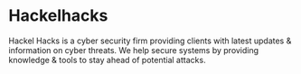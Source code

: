 # Hackelhacks
Hackel Hacks is a cyber security firm providing clients with latest updates &amp; information on cyber threats. We help secure systems by providing knowledge &amp; tools to stay ahead of potential attacks.
